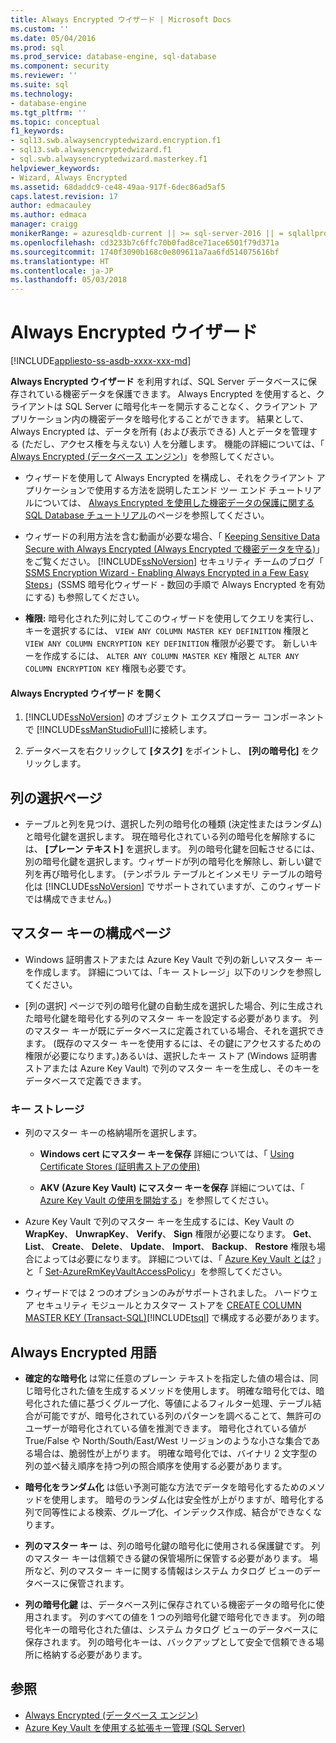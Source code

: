 ```yaml
---
title: Always Encrypted ウイザード | Microsoft Docs
ms.custom: ''
ms.date: 05/04/2016
ms.prod: sql
ms.prod_service: database-engine, sql-database
ms.component: security
ms.reviewer: ''
ms.suite: sql
ms.technology:
- database-engine
ms.tgt_pltfrm: ''
ms.topic: conceptual
f1_keywords:
- sql13.swb.alwaysencryptedwizard.encryption.f1
- sql13.swb.alwaysencryptedwizard.f1
- sql.swb.alwaysencryptedwizard.masterkey.f1
helpviewer_keywords:
- Wizard, Always Encrypted
ms.assetid: 68daddc9-ce48-49aa-917f-6dec86ad5af5
caps.latest.revision: 17
author: edmacauley
ms.author: edmaca
manager: craigg
monikerRange: = azuresqldb-current || >= sql-server-2016 || = sqlallproducts-allversions
ms.openlocfilehash: cd3233b7c6ffc70b0fad8ce71ace6501f79d371a
ms.sourcegitcommit: 1740f3090b168c0e809611a7aa6fd514075616bf
ms.translationtype: HT
ms.contentlocale: ja-JP
ms.lasthandoff: 05/03/2018
---
```

# <a name="always-encrypted-wizard"></a>Always Encrypted ウイザード
[!INCLUDE[appliesto-ss-asdb-xxxx-xxx-md](../../../includes/appliesto-ss-asdb-xxxx-xxx-md.md)]

**Always Encrypted ウイザード** を利用すれば、SQL Server データベースに保存されている機密データを保護できます。 Always Encrypted を使用すると、クライアントは SQL Server に暗号化キーを開示することなく、クライアント アプリケーション内の機密データを暗号化することができます。 結果として、Always Encrypted は、データを所有 (および表示できる) 人とデータを管理する (ただし、アクセス権を与えない) 人を分離します。  機能の詳細については、「 [Always Encrypted &#40;データベース エンジン&#41;](../../../relational-databases/security/encryption/always-encrypted-database-engine.md)」を参照してください。  
 
 - ウィザードを使用して Always Encrypted を構成し、それをクライアント アプリケーションで使用する方法を説明したエンド ツー エンド チュートリアルについては、 [Always Encrypted を使用した機密データの保護に関する SQL Database チュートリアル](https://azure.microsoft.com/documentation/articles/sql-database-always-encrypted/)のページを参照してください。  
 
 - ウィザードの利用方法を含む動画が必要な場合、「 [Keeping Sensitive Data Secure with Always Encrypted (Always Encrypted で機密データを守る)](https://channel9.msdn.com/events/DataDriven/SQLServer2016/AlwaysEncrypted)」をご覧ください。 [!INCLUDE[ssNoVersion](../../../includes/ssnoversion-md.md)] セキュリティ チームのブログ「 [SSMS Encryption Wizard - Enabling Always Encrypted in a Few Easy Steps](http://blogs.msdn.com/b/sqlsecurity/archive/2015/11/01/ssms-encryption-wizard-enabling-always-encrypted-made-easy.aspx)」(SSMS 暗号化ウィザード - 数回の手順で Always Encrypted を有効にする) も参照してください。  
 
 - **権限:** 暗号化された列に対してこのウィザードを使用してクエリを実行し、キーを選択するには、 `VIEW ANY COLUMN MASTER KEY DEFINITION` 権限と `VIEW ANY COLUMN ENCRYPTION KEY DEFINITION` 権限が必要です。 新しいキーを作成するには、 `ALTER ANY COLUMN MASTER KEY` 権限と `ALTER ANY COLUMN ENCRYPTION KEY` 権限も必要です。  
 
 #### <a name="to-open-the-always-encrypted-wizard"></a>Always Encrypted ウイザード を開く  
 
 1.  [!INCLUDE[ssNoVersion](../../../includes/ssnoversion-md.md)] のオブジェクト エクスプローラー コンポーネントで [!INCLUDE[ssManStudioFull](../../../includes/ssmanstudiofull-md.md)]に接続します。  
   
 2.  データベースを右クリックして **[タスク]** をポイントし、 **[列の暗号化]** をクリックします。  
   
 ## <a name="column-selection-page"></a>列の選択ページ  
 - テーブルと列を見つけ、選択した列の暗号化の種類 (決定性またはランダム) と暗号化鍵を選択します。 現在暗号化されている列の暗号化を解除するには、 **[プレーン テキスト]** を選択します。 列の暗号化鍵を回転させるには、別の暗号化鍵を選択します。ウィザードが列の暗号化を解除し、新しい鍵で列を再び暗号化します。 (テンポラル テーブルとインメモリ テーブルの暗号化は [!INCLUDE[ssNoVersion](../../../includes/ssnoversion-md.md)] でサポートされていますが、このウィザードでは構成できません。)  
 
## <a name="master-key-configuration-page"></a>マスター キーの構成ページ  
 - Windows 証明書ストアまたは Azure Key Vault で列の新しいマスター キーを作成します。 詳細については、「キー ストレージ」以下のリンクを参照してください。  
 
 - [列の選択] ページで列の暗号化鍵の自動生成を選択した場合、列に生成された暗号化鍵を暗号化する列のマスター キーを設定する必要があります。 列のマスター キーが既にデータベースに定義されている場合、それを選択できます。 (既存のマスター キーを使用するには、その鍵にアクセスするための権限が必要になります。)あるいは、選択したキー ストア (Windows 証明書ストアまたは Azure Key Vault) で列のマスター キーを生成し、そのキーをデータベースで定義できます。  
 
 ### <a name="key-storage"></a>**キー ストレージ**  
 
 - 列のマスター キーの格納場所を選択します。  
 
   - **Windows cert にマスター キーを保存** 詳細については、「 [Using Certificate Stores (証明書ストアの使用)](https://msdn.microsoft.com/library/windows/desktop/aa388160.aspx)  
 
   - **AKV (Azure Key Vault) にマスター キーを保存** 詳細については、「 [Azure Key Vault の使用を開始する](https://azure.microsoft.com/documentation/articles/key-vault-get-started/)」を参照してください。  
 
 - Azure Key Vault で列のマスター キーを生成するには、Key Vault の **WrapKey**、 **UnwrapKey**、 **Verify**、 **Sign** 権限が必要になります。 **Get**、 **List**、 **Create**、 **Delete**、 **Update**、 **Import**、 **Backup**、 **Restore** 権限も場合によっては必要になります。 詳細については、「 [Azure Key Vault とは?](https://azure.microsoft.com/documentation/articles/key-vault-whatis/) 」と「   [Set-AzureRmKeyVaultAccessPolicy](https://msdn.microsoft.com/library/mt603625.aspx)」を参照してください。  
 
 - ウィザードでは 2 つのオプションのみがサポートされました。 ハードウェア セキュリティ モジュールとカスタマー ストアを [CREATE COLUMN MASTER KEY &#40;Transact-SQL&#41;](../../../t-sql/statements/create-column-master-key-transact-sql.md)[!INCLUDE[tsql](../../../includes/tsql-md.md)] で構成する必要があります。  
 
 ## <a name="always-encrypted-terms"></a>Always Encrypted 用語  
 
 - **確定的な暗号化** は常に任意のプレーン テキストを指定した値の場合は、同じ暗号化された値を生成するメソッドを使用します。 明確な暗号化では、暗号化された値に基づくグループ化、等値によるフィルター処理、テーブル結合が可能ですが、暗号化されている列のパターンを調べることて、無許可のユーザーが暗号化されている値を推測できます。 暗号化されている値が True/False や North/South/East/West リージョンのような小さな集合である場合は、脆弱性が上がります。 明確な暗号化では、バイナリ 2 文字型の列の並べ替え順序を持つ列の照合順序を使用する必要があります。  
 
 - **暗号化をランダム化** は低い予測可能な方法でデータを暗号化するためのメソッドを使用します。 暗号のランダム化は安全性が上がりますが、暗号化する列で同等性による検索、グループ化、インデックス作成、結合ができなくなります。  

 - **列のマスター キー** は、列の暗号化鍵の暗号化に使用される保護鍵です。 列のマスター キーは信頼できる鍵の保管場所に保管する必要があります。 場所など、列のマスター キーに関する情報はシステム カタログ ビューのデータベースに保管されます。  

 - **列の暗号化鍵** は、データベース列に保存されている機密データの暗号化に使用されます。 列のすべての値を 1 つの列暗号化鍵で暗号化できます。 列の暗号化キーの暗号化された値は、システム カタログ ビューのデータベースに保存されます。 列の暗号化キーは、バックアップとして安全で信頼できる場所に格納する必要があります。  

 ## <a name="see-also"></a>参照  
 - [Always Encrypted &#40;データベース エンジン&#41;](../../../relational-databases/security/encryption/always-encrypted-database-engine.md)   
 - [Azure Key Vault を使用する拡張キー管理 &#40;SQL Server&#41;](../../../relational-databases/security/encryption/extensible-key-management-using-azure-key-vault-sql-server.md)  
